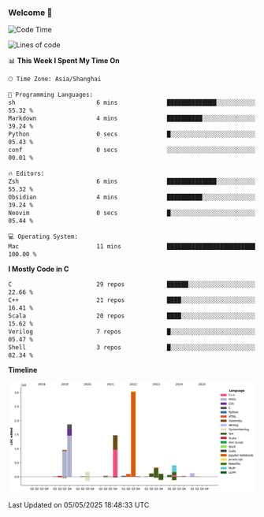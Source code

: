 ### Welcome 👋

<!--START_SECTION:waka-->
![Code Time](http://img.shields.io/badge/Code%20Time-2%2C032%20hrs%2039%20mins-blue)

![Lines of code](https://img.shields.io/badge/From%20Hello%20World%20I%27ve%20Written-8.9%20million%20lines%20of%20code-blue)

📊 **This Week I Spent My Time On** 

```text
🕑︎ Time Zone: Asia/Shanghai

💬 Programming Languages: 
sh                       6 mins              ██████████████░░░░░░░░░░░   55.32 % 
Markdown                 4 mins              ██████████░░░░░░░░░░░░░░░   39.24 % 
Python                   0 secs              █░░░░░░░░░░░░░░░░░░░░░░░░   05.43 % 
conf                     0 secs              ░░░░░░░░░░░░░░░░░░░░░░░░░   00.01 % 

🔥 Editors: 
Zsh                      6 mins              ██████████████░░░░░░░░░░░   55.32 % 
Obsidian                 4 mins              ██████████░░░░░░░░░░░░░░░   39.24 % 
Neovim                   0 secs              █░░░░░░░░░░░░░░░░░░░░░░░░   05.44 % 

💻 Operating System: 
Mac                      11 mins             █████████████████████████   100.00 % 
```

**I Mostly Code in C** 

```text
C                        29 repos            ██████░░░░░░░░░░░░░░░░░░░   22.66 % 
C++                      21 repos            ████░░░░░░░░░░░░░░░░░░░░░   16.41 % 
Scala                    20 repos            ████░░░░░░░░░░░░░░░░░░░░░   15.62 % 
Verilog                  7 repos             █░░░░░░░░░░░░░░░░░░░░░░░░   05.47 % 
Shell                    3 repos             █░░░░░░░░░░░░░░░░░░░░░░░░   02.34 % 
```



**Timeline**

![Lines of Code chart](https://raw.githubusercontent.com/Bohan-hu/Bohan-hu/master/assets/bar_graph.png)


 Last Updated on 05/05/2025 18:48:33 UTC
<!--END_SECTION:waka-->



